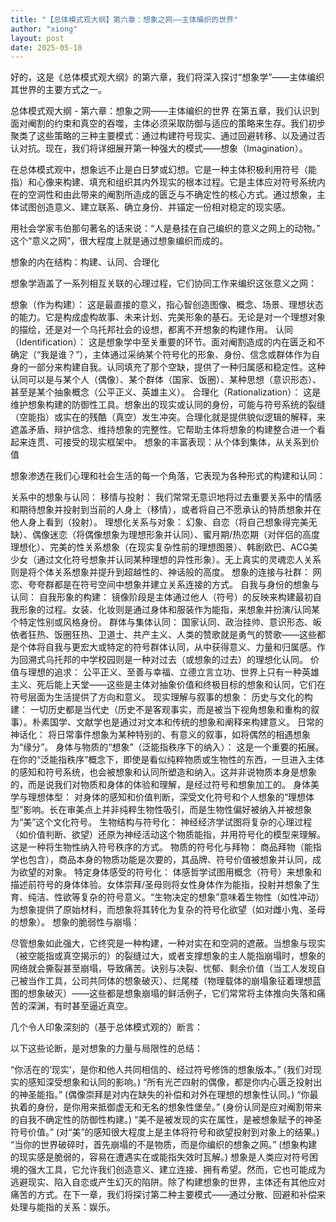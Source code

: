 ```yaml
---
title: "【总体模式观大纲】第六章：想象之网——主体编织的世界"
author: "xiong"
layout: post
date: 2025-05-18
---
```

 
好的，这是《总体模式观大纲》的第六章，我们将深入探讨“想象学”——主体编织其世界的主要方式之一。

总体模式观大纲 - 第六章：想象之网——主体编织的世界
在第五章，我们认识到面对阉割的约束和真空的吞噬，主体必须采取防御与适应的策略来生存。我们初步聚类了这些策略的三种主要模式：通过构建符号现实、通过回避转移、以及通过否认对抗。现在，我们将详细展开第一种强大的模式——想象（Imagination）。

在总体模式观中，想象远不止是白日梦或幻想。它是一种主体积极利用符号（能指）和心像来构建、填充和组织其内外现实的根本过程。它是主体应对符号系统内在的空洞性和由此带来的阉割所造成的匮乏与不确定性的核心方式。通过想象，主体试图创造意义、建立联系、确立身份、并锚定一份相对稳定的现实感。

用社会学家韦伯那句著名的话来说：“人是悬挂在自己编织的意义之网上的动物。” 这个“意义之网”，很大程度上就是通过想象编织而成的。

想象的内在结构：构建、认同、合理化

想象学涵盖了一系列相互关联的心理过程，它们协同工作来编织这张意义之网：

想象（作为构建）： 这是最直接的意义，指心智创造图像、概念、场景、理想状态的能力。它是构成虚构故事、未来计划、完美形象的基石。无论是对一个理想对象的描绘，还是对一个乌托邦社会的设想，都离不开想象的构建作用。
认同（Identification）： 这是想象学中至关重要的环节。面对阉割造成的内在匮乏和不确定（“我是谁？”），主体通过采纳某个符号化的形象、身份、信念或群体作为自身的一部分来构建自我。认同填充了那个空缺，提供了一种归属感和稳定性。这种认同可以是与某个人（偶像）、某个群体（国家、饭圈）、某种思想（意识形态）、甚至是某个抽象概念（公平正义、英雄主义）。
合理化（Rationalization）： 这是维护想象构建的防御性工具。想象出的现实或认同的身份，可能与符号系统的裂缝（空能指）或实在的残酷（真空）发生冲突。合理化就是提供貌似逻辑的解释，来遮盖矛盾、辩护信念、维持想象的完整性。它帮助主体将想象的构建整合进一个看起来连贯、可接受的现实框架中。
想象的丰富表现：从个体到集体，从关系到价值

想象渗透在我们心理和社会生活的每一个角落，它表现为各种形式的构建和认同：

关系中的想象与认同：
移情与投射： 我们常常无意识地将过去重要关系中的情感和期待想象并投射到当前的人身上（移情），或者将自己不愿承认的特质想象并在他人身上看到（投射）。
理想化关系与对象： 幻象、自恋（将自己想象得完美无缺）、偶像迷恋（将偶像想象为理想形象并认同）、蜜月期/热恋期（对伴侣的高度理想化）、完美的性关系想象（在现实复杂性前的理想图景）、韩剧欧巴、ACG美少女（通过文化符号想象并认同某种理想的异性形象）。无上真实的灵魂恋人关系则是将个体关系想象并提升到超越性的、神话般的高度。
想象的连接与社群： 网恋、夸夸群都是在符号空间中想象并建立关系连接的方式。
自我与身份的想象与认同：
自我形象的构建： 镜像阶段是主体通过他人（符号）的反映来构建最初自我形象的过程。女装、化妆则是通过身体和服装作为能指，来想象并扮演/认同某个特定性别或风格身份。
群体与集体认同： 国家认同、政治挂帅、意识形态、皈依者狂热、饭圈狂热、卫道士、共产主义、人类的赞歌就是勇气的赞歌——这些都是个体将自我与更宏大或特定的符号群体认同，从中获得意义、力量和归属感。作为回溯式乌托邦的中学校园则是一种对过去（或想象的过去）的理想化认同。
价值与理想的追求： 公平正义、至善与幸福、立德立言立功、世界上只有一种英雄主义、死后能上天堂——这些是主体对抽象价值和终极目标的想象和认同，它们在符号层面为生活提供了方向和意义。
现实理解与叙事的想象：
历史与文化的构建： 一切历史都是当代史（历史不是客观事实，而是被当下视角想象和重构的叙事）。朴素国学、文献学也是通过对文本和传统的想象和阐释来构建意义。
日常的神话化： 将日常事件想象为某种特别的、有意义的叙事，如将偶然的相遇想象为“缘分”。
身体与物质的“想象”（泛能指秩序下的纳入）： 这是一个重要的拓展。在你的“泛能指秩序”概念下，即使是看似纯粹物质或生物性的东西，一旦进入主体的感知和符号系统，也会被想象和认同所塑造和纳入。这并非说物质本身是想象的，而是说我们对物质和身体的体验和理解，是经过符号和想象加工的。
身体美学与理想体型： 对身体的感知和价值判断，深受文化符号和个人想象的“理想体型”影响。长在审美点上并非纯粹生物性吸引，而是生物性偏好被纳入并被想象为“美”这个文化符号。
生物结构与符号化： 神经经济学试图将复杂的心理过程（如价值判断、欲望）还原为神经活动这个物质能指，并用符号化的模型来理解。这是一种将生物性纳入符号秩序的方式。
物质的符号化与拜物： 商品拜物（能指学也包含），商品本身的物质功能是次要的，其品牌、符号价值被想象并认同，成为欲望的对象。
特定身体感受的符号化： 体感哲学试图用概念（符号）来想象和描述前符号的身体体验。女体崇拜/圣母则将女性身体作为能指，投射并想象了生育、纯洁、性欲等复杂的符号意义。“生物决定的想象”意味着生物性（如性冲动）为想象提供了原始材料，而想象将其转化为复杂的符号化欲望（如对雌小鬼、圣母的想象）。
想象的脆弱性与崩塌：

尽管想象如此强大，它终究是一种构建，一种对实在和空洞的遮蔽。当想象与现实（被空能指或真空揭示的）的裂缝过大，或者支撑想象的主人能指崩塌时，想象的网络就会撕裂甚至崩塌，导致痛苦。诀别与决裂、忧郁、剩余价值（当工人发现自己被当作工具，公司共同体的想象破灭）、烂尾楼（物理载体的崩塌象征着理想蓝图的想象破灭）——这些都是想象崩塌的鲜活例子，它们常常将主体推向失落和痛苦的深渊，有时甚至逼近真空。

几个令人印象深刻的（基于总体模式观的）断言：

以下这些论断，是对想象的力量与局限性的总结：

“你活在的‘现实’，是你和他人共同相信的、经过符号修饰的想象版本。” (我们对现实的感知深受想象和认同的影响。)
“所有光芒四射的偶像，都是你内心匮乏投射出的神圣能指。” (偶像崇拜是对内在缺失的补偿和对外在理想的想象性认同。)
“你最执着的身份，是你用来抵御虚无和无名的想象性堡垒。” (身份认同是应对阉割带来的自我不确定性的防御性构建。)
“美不是被发现的实在属性，是被想象赋予的神圣符号价值。” (对“美”的感知很大程度上是主体将符号和欲望投射到对象上的结果。)
“当你的世界破碎时，首先崩塌的不是物质，而是你编织的想象之网。” (想象构建的现实感是脆弱的，容易在遭遇实在或能指失效时瓦解。)
想象是人类应对符号困境的强大工具，它允许我们创造意义、建立连接、拥有希望。然而，它也可能成为逃避现实、陷入自恋或产生幻灭的陷阱。除了构建想象的世界，主体还有其他应对痛苦的方式。在下一章，我们将探讨第二种主要模式——通过分散、回避和补偿来处理与能指的关系：娱乐。